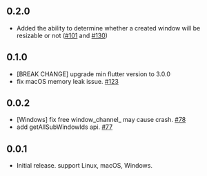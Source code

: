 ## 0.2.0
* Added the ability to determine whether a created window will be resizable or not
([#101](https://github.com/MixinNetwork/flutter-plugins/issues/101) and [#130](https://github.com/MixinNetwork/flutter-plugins/pull/130))

## 0.1.0

* [BREAK CHANGE] upgrade min flutter version to 3.0.0
* fix macOS memory leak issue. [#123](https://github.com/MixinNetwork/flutter-plugins/issues/123)

## 0.0.2

* [Windows] fix free window_channel_ may cause crash. [#78](https://github.com/MixinNetwork/flutter-plugins/pull/78)
* add getAllSubWindowIds api. [#77](https://github.com/MixinNetwork/flutter-plugins/pull/77)

## 0.0.1

* Initial release. support Linux, macOS, Windows.
